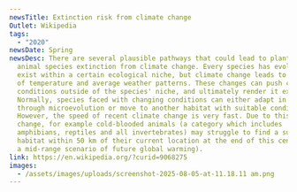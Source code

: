 ```yaml
---
newsTitle: Extinction risk from climate change
Outlet: Wikipedia
tags:
  - "2020"
newsDate: Spring
newsDesc: There are several plausible pathways that could lead to plant and
  animal species extinction from climate change. Every species has evolved to
  exist within a certain ecological niche, but climate change leads to changes
  of temperature and average weather patterns. These changes can push climatic
  conditions outside of the species' niche, and ultimately render it extinct.
  Normally, species faced with changing conditions can either adapt in place
  through microevolution or move to another habitat with suitable conditions.
  However, the speed of recent climate change is very fast. Due to this rapid
  change, for example cold-blooded animals (a category which includes
  amphibians, reptiles and all invertebrates) may struggle to find a suitable
  habitat within 50 km of their current location at the end of this century (for
  a mid-range scenario of future global warming).
link: https://en.wikipedia.org/?curid=9068275
images:
  - /assets/images/uploads/screenshot-2025-08-05-at-11.18.11 am.png
---
```


